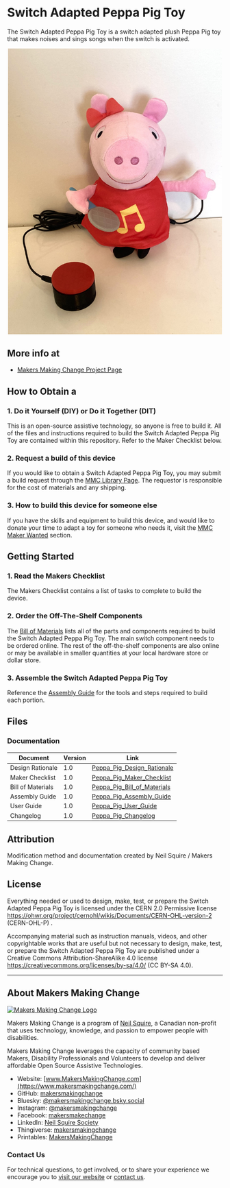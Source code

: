 # Switch Adapted Peppa Pig Toy
The Switch Adapted Peppa Pig Toy is a switch adapted plush Peppa Pig toy that makes noises and sings songs when the switch is activated. 

<p align="center">
 <img width="500" src="https://github.com/makersmakingchange/switch-adapted-peppa-pig-toy/blob/7c03538f8719ce9216d22b65e7ad89e69738c145/Photos/switch-adapted-peppa-pig-toy.jpg" alt="Picture of a switch adapted plush Peppa Pig toy.">
</p>

## More info at
- [Makers Making Change Project Page](https://makersmakingchange.com/project/switch-adapted-peppa-pig-toy/)


## How to Obtain a <Device-Name>
### 1. Do it Yourself (DIY) or Do it Together (DIT)

This is an open-source assistive technology, so anyone is free to build it. All of the files and instructions required to build the Switch Adapted Peppa Pig Toy are contained within this repository. Refer to the Maker Checklist below.

### 2. Request a build of this device

If you would like to obtain a Switch Adapted Peppa Pig Toy, you may submit a build request through the [MMC Library Page](https://makersmakingchange.com/project/switch-adapted-peppa-pig-toy/). The requestor is responsible for the cost of materials and any shipping.

### 3. How to build this device for someone else

If you have the skills and equipment to build this device, and would like to donate your time to adapt a toy for someone who needs it, visit the [MMC Maker Wanted](https://makersmakingchange.com/maker-wanted/) section.


## Getting Started

### 1. Read the Makers Checklist

The Makers Checklist contains a list of tasks to complete to build the device.

### 2. Order the Off-The-Shelf Components

The [Bill of Materials](/Documentation/Peppa_Pig_BOM_v1.0.xlsx) lists all of the parts and components required to build the Switch Adapted Peppa Pig Toy. The main switch component needs to be ordered online. The rest of the off-the-shelf components are also online or may be available in smaller quantities at your local hardware store or dollar store.

### 3. Assemble the Switch Adapted Peppa Pig Toy

Reference the [Assembly Guide](/Documentation/Peppa_Pig_Assembly_Guide_v1.0.pdf) for the tools and steps required to build each portion.

## Files
### Documentation
| Document             | Version | Link |
|----------------------|---------|------|
| Design Rationale     | 1.0     | [Peppa_Pig_Design_Rationale](/Documentation/Peppa_Pig_Design_Rationale_v1.0.pdf)     |
| Maker Checklist      | 1.0     | [Peppa_Pig_Maker_Checklist](/Documentation/Peppa_Pig_Maker_Checklist_v1.0.pdf)     |
| Bill of Materials    | 1.0     | [Peppa_Pig_Bill_of_Materials](/Documentation/Peppa_Pig_BOM_v1.0.xlsx)     |
| Assembly Guide       | 1.0     | [Peppa_Pig_Assembly_Guide](https://github.com/makersmakingchange/Adapted-Toys/blob/9d625e8b73419c6701886cfb9ad90c898146936d/Toy_Instructions/Available_Toys/Sound%2BMovement%2BLight-Up_Toys/Hasbro%20-%20Oink-Along%20Songs%20Peppa%20Toy/Peppa_Pig_Assembly_Guide_v1.0.pdf)     |
| User Guide           | 1.0     | [Peppa_Pig_User_Guide](/Documentation/Peppa_Pig_User_Guide_v1.0.pdf)    |
| Changelog            | 1.0     | [Peppa_Pig_Changelog](/Documentation/Peppa_Pig_Changelog_v1.0.pdf)     |


## Attribution
Modification method and documentation created by Neil Squire / Makers Making Change.



## License
Everything needed or used to design, make, test, or prepare the Switch Adapted Peppa Pig Toy is licensed under the CERN 2.0 Permissive license <https://ohwr.org/project/cernohl/wikis/Documents/CERN-OHL-version-2> (CERN-OHL-P) . 

Accompanying material such as instruction manuals, videos, and other copyrightable works that are useful but not necessary to design, make, test, or prepare the Switch Adapted Peppa Pig Toy are published under a Creative Commons Attribution-ShareAlike 4.0 license https://creativecommons.org/licenses/by-sa/4.0/ (CC BY-SA 4.0).


---
<!-- ABOUT MMC START -->
## About Makers Making Change
[<img src="https://raw.githubusercontent.com/makersmakingchange/makersmakingchange/main/img/mmc_logo.svg" width="500" alt="Makers Making Change Logo">](https://www.makersmakingchange.com/)

Makers Making Change is a program of [Neil Squire](https://www.neilsquire.ca/), a Canadian non-profit that uses technology, knowledge, and passion to empower people with disabilities.

Makers Making Change leverages the capacity of community based Makers, Disability Professionals and Volunteers to develop and deliver affordable Open Source Assistive Technologies.

 - Website: [www.MakersMakingChange.com](https://www.makersmakingchange.com/)
 - GitHub: [makersmakingchange](https://github.com/makersmakingchange)
 - Bluesky: [@makersmakingchange.bsky.social](https://bsky.app/profile/makersmakingchange.bsky.social)
 - Instagram: [@makersmakingchange](https://www.instagram.com/makersmakingchange)
 - Facebook: [makersmakechange](https://www.facebook.com/makersmakechange)
 - LinkedIn: [Neil Squire Society](https://www.linkedin.com/company/neil-squire-society/)
 - Thingiverse: [makersmakingchange](https://www.thingiverse.com/makersmakingchange/about)
 - Printables: [MakersMakingChange](https://www.printables.com/@MakersMakingChange)

### Contact Us
For technical questions, to get involved, or to share your experience we encourage you to [visit our website](https://www.makersmakingchange.com/) or [contact us](https://www.makersmakingchange.com/s/contact).
<!-- ABOUT MMC END -->
